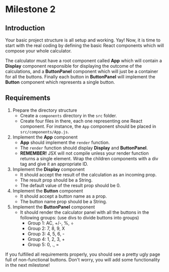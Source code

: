 # Milestone 2

## Introduction
Your basic project structure is all setup and working. Yay! Now, it is time to start with the real coding by defining the basic React components which will compose your whole calculator.

The calculator must have a root component called **App** which will contain a **Display** component responsible for
displaying the outcome of the calculations, and a **ButtonPanel** component which will just be a container for all the buttons. Finally each button in **ButtonPanel** will implement the **Button** component which represents a single button.

## Requirements

1. Prepare the directory structure
    - Create a `components` directory in the `src` folder.
    - Create four files in there, each one representing one React component. For instance, the `App` component should be
     placed in `src/components/App.js`.
2. Implement the **App** component
    - **App** should implement the `render` function.
    - The `render` function should display **Display** and **ButtonPanel**.
    - **REMEMBER!** JSX will not compile unless your render function returns a single element. Wrap the children components with a div tag and give it an appropriate ID.
3. Implement the **Display** component
    - It should accept the result of the calculation as an incoming prop.
    - The result prop should be a String.
    - The default value of the result prop should be 0.
4. Implement the **Button** component
    - It should accept a button name as a prop.
    - The button name prop should be a String.
5. Implement the **ButtonPanel** component
    - It should render the calculator panel with all the buttons in the following groups: (use divs to divide buttons into groups)
        - Group 1: AC, +/-, %, ÷
        - Group 2: 7, 8, 9, X
        - Group 3: 4, 5, 6, -
        - Group 4: 1, 2, 3, +
        - Group 5: 0, ., =

If you fulfilled all requirements properly, you should see a pretty ugly page full of non-functional buttons. Don't worry, you will add some functionality in the next milestone!
